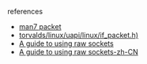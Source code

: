 references

- [man7 packet](https://man7.org/linux/man-pages/man7/packet.7.html)
- [torvalds/linux/uapi/linux/if\_packet.h)](https://github.com/torvalds/linux/blob/master/include/uapi/linux/if_packet.h)
- [A guide to using raw sockets](https://www.opensourceforu.com/2015/03/a-guide-to-using-raw-sockets/)
- [A guide to using raw sockets-zh-CN](https://blog.csdn.net/sjt19910311/article/details/104622373)



